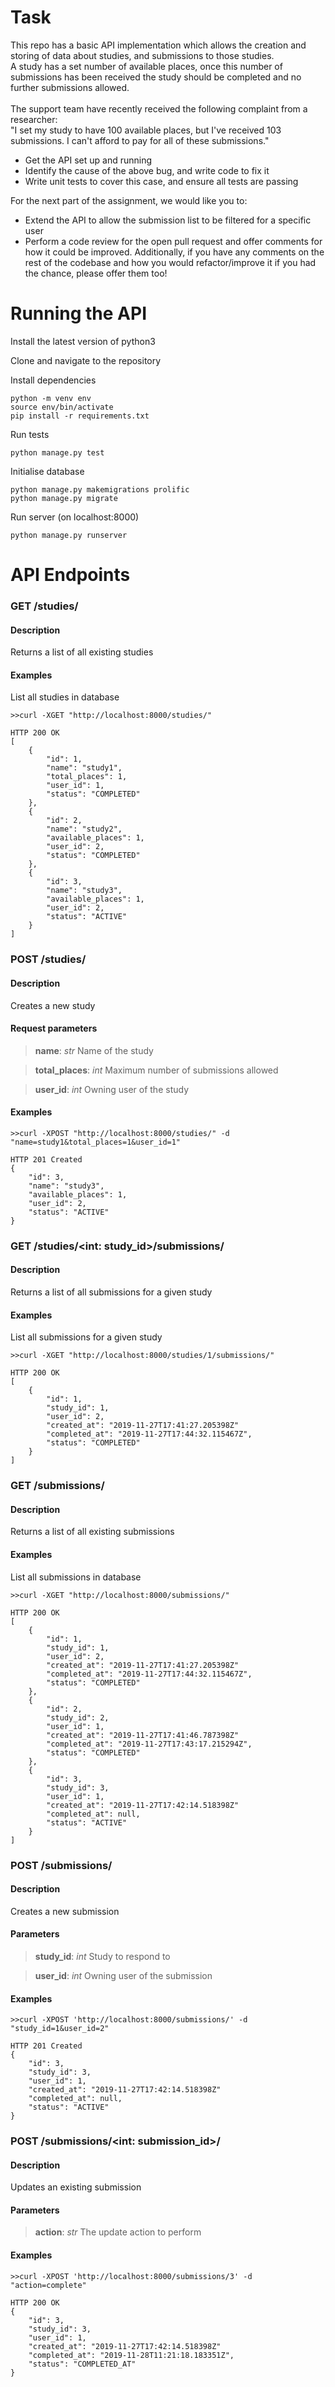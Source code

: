 # Task
This repo has a basic API implementation which allows the creation and storing of data about studies, and submissions to those studies.<br>
A study has a set number of available places, once this number of submissions has been received the study should be completed and no further submissions allowed.<br><br>
The support team have recently received the following complaint from a researcher:<br>
"I set my study to have 100 available places, but I've received 103 submissions. I can't afford to pay for all of these submissions."
<br>
- Get the API set up and running
- Identify the cause of the above bug, and write code to fix it
- Write unit tests to cover this case, and ensure all tests are passing

For the next part of the assignment, we would like you to: 

- Extend the API to allow the submission list to be filtered for a specific user
- Perform a code review for the open pull request and offer comments for how it could be improved. Additionally, if you have any comments on the rest of the codebase and how you would refactor/improve it if you had the chance, please offer them too!

# Running the API

Install the latest version of python3

Clone and navigate to the repository

Install dependencies
```
python -m venv env
source env/bin/activate
pip install -r requirements.txt
```

Run tests
```
python manage.py test
```

Initialise database
```
python manage.py makemigrations prolific
python manage.py migrate
```

Run server (on localhost:8000)
```
python manage.py runserver
```

# API Endpoints
### GET /studies/
#### Description
Returns a list of all existing studies
#### Examples
List all studies in database
```
>>curl -XGET "http://localhost:8000/studies/"

HTTP 200 OK
[
    {
        "id": 1,
        "name": "study1",
        "total_places": 1,
        "user_id": 1,
        "status": "COMPLETED"
    },
    {
        "id": 2,
        "name": "study2",
        "available_places": 1,
        "user_id": 2,
        "status": "COMPLETED"
    },
    {
        "id": 3,
        "name": "study3",
        "available_places": 1,
        "user_id": 2,
        "status": "ACTIVE"
    }
]
```
### POST /studies/
#### Description
Creates a new study
#### Request parameters
>**name**: *str* Name of the study

>**total_places**: *int* Maximum number of submissions allowed

>**user_id**: *int* Owning user of the study
#### Examples
```
>>curl -XPOST "http://localhost:8000/studies/" -d "name=study1&total_places=1&user_id=1"

HTTP 201 Created
{
    "id": 3,
    "name": "study3",
    "available_places": 1,
    "user_id": 2,
    "status": "ACTIVE"
}
```
### GET /studies/<int: study_id>/submissions/
#### Description
Returns a list of all submissions for a given study
#### Examples
List all submissions for a given study
```
>>curl -XGET "http://localhost:8000/studies/1/submissions/"

HTTP 200 OK
[
    {
        "id": 1,
        "study_id": 1,
        "user_id": 2,
        "created_at": "2019-11-27T17:41:27.205398Z"
        "completed_at": "2019-11-27T17:44:32.115467Z",
        "status": "COMPLETED"
    }
]
```
### GET /submissions/
#### Description
Returns a list of all existing submissions
#### Examples
List all submissions in database
```
>>curl -XGET "http://localhost:8000/submissions/"

HTTP 200 OK
[
    {
        "id": 1,
        "study_id": 1,
        "user_id": 2,
        "created_at": "2019-11-27T17:41:27.205398Z"
        "completed_at": "2019-11-27T17:44:32.115467Z",
        "status": "COMPLETED"
    },
    {
        "id": 2,
        "study_id": 2,
        "user_id": 1,
        "created_at": "2019-11-27T17:41:46.787398Z"
        "completed_at": "2019-11-27T17:43:17.215294Z",
        "status": "COMPLETED"
    },
    {
        "id": 3,
        "study_id": 3,
        "user_id": 1,
        "created_at": "2019-11-27T17:42:14.518398Z"
        "completed_at": null,
        "status": "ACTIVE"
    }
]
```
### POST /submissions/
#### Description
Creates a new submission
#### Parameters
>**study_id**: *int* Study to respond to

>**user_id**: *int* Owning user of the submission
#### Examples
```
>>curl -XPOST 'http://localhost:8000/submissions/' -d "study_id=1&user_id=2"

HTTP 201 Created
{
    "id": 3,
    "study_id": 3,
    "user_id": 1,
    "created_at": "2019-11-27T17:42:14.518398Z"
    "completed_at": null,
    "status": "ACTIVE"
}
```
### POST /submissions/<int: submission_id>/
#### Description
Updates an existing submission
#### Parameters
>**action**: *str* The update action to perform
#### Examples
```
>>curl -XPOST 'http://localhost:8000/submissions/3' -d "action=complete"

HTTP 200 OK
{
    "id": 3,
    "study_id": 3,
    "user_id": 1,
    "created_at": "2019-11-27T17:42:14.518398Z"
    "completed_at": "2019-11-28T11:21:18.183351Z",
    "status": "COMPLETED_AT"
}
```
